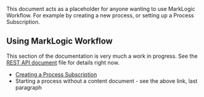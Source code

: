 This document acts as a placeholder for anyone wanting to use MarkLogic Workflow. For example by creating a new process,
or setting up a Process Subscription.

## Using MarkLogic Workflow

This section of the documentation is very much a work in progress. See the [REST API document](RESTAPI.md) file for
details right now.

- [Creating a Process Subscription](USING-SUBSCRIPTIONS.md)
- Starting a process without a content document - see the above link, last paragraph

